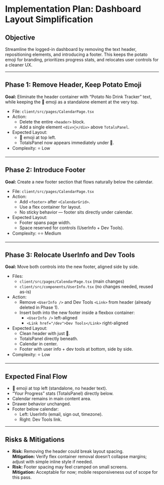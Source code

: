 # Implementation Plan: Dashboard Layout Simplification

## Objective
Streamline the logged-in dashboard by removing the text header, repositioning elements, and introducing a footer. This keeps the potato emoji for branding, prioritizes progress stats, and relocates user controls for a cleaner UX.

---

## Phase 1: Remove Header, Keep Potato Emoji
**Goal:** Eliminate the header container with “Potato No Drink Tracker” text, while keeping the 🥔 emoji as a standalone element at the very top.  
- File: `client/src/pages/CalendarPage.tsx`
- Action:
  - Delete the entire `<header>` block.
  - Add a single element `<div>🥔</div>` above `TotalsPanel`.
- Expected Layout:
  - 🥔 emoji at top left.
  - TotalsPanel now appears immediately under 🥔.
- Complexity: ⭐ Low

---

## Phase 2: Introduce Footer
**Goal:** Create a new footer section that flows naturally below the calendar.  
- File: `client/src/pages/CalendarPage.tsx`
- Action:
  - Add `<footer>` after `<CalendarGrid>`.
  - Use a flex container for layout.
  - No sticky behavior — footer sits directly under calendar.
- Expected Layout:
  - Footer spans page width.
  - Space reserved for controls (UserInfo + Dev Tools).
- Complexity: ⭐⭐ Medium

---

## Phase 3: Relocate UserInfo and Dev Tools
**Goal:** Move both controls into the new footer, aligned side by side.  
- Files:
  - `client/src/pages/CalendarPage.tsx` (main changes)
  - `client/src/components/UserInfo.tsx` (no changes needed, reused as-is)
- Action:
  - Remove `<UserInfo />` and Dev Tools `<Link>` from header (already deleted in Phase 1).
  - Insert both into the new footer inside a flexbox container:
    - `<UserInfo />` left-aligned
    - `<Link href="/dev">Dev Tools</Link>` right-aligned
- Expected Layout:
  - Clean header with just 🥔.
  - TotalsPanel directly beneath.
  - Calendar in center.
  - Footer with user info + dev tools at bottom, side by side.
- Complexity: ⭐ Low

---

## Expected Final Flow
- 🥔 emoji at top left (standalone, no header text).
- “Your Progress” stats (TotalsPanel) directly below.
- Calendar remains in main content area.
- Drawer behavior unchanged.
- Footer below calendar:
  - Left: UserInfo (email, sign out, timezone).
  - Right: Dev Tools link.

---

## Risks & Mitigations
- **Risk:** Removing the header could break layout spacing.  
  **Mitigation:** Verify flex container removal doesn’t collapse margins; adjust with simple inline style if needed.
- **Risk:** Footer spacing may feel cramped on small screens.  
  **Mitigation:** Acceptable for now; mobile responsiveness out of scope for this pass.
